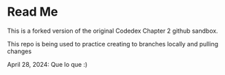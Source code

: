 # Read Me

This is a forked version of the original Codedex Chapter 2 github sandbox.

This repo is being used to practice creating to branches locally and pulling changes

April 28, 2024: Que lo que :)
